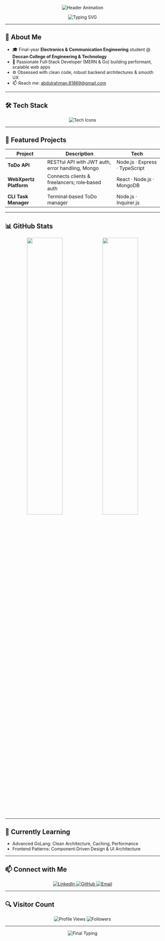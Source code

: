 <!-- 🌌 Animated Starry Header -->
<p align="center">
  <img src="https://capsule-render.vercel.app/api?type=star&color=0:00E6FF,100:000000&height=200&section=header&text=Syed%20Abdul%20Rahman&fontSize=40&animation=twinkling" alt="Header Animation" />
</p>

<!-- 🤖 Typing Effect Intro -->
<p align="center">
  <img src="https://readme-typing-svg.herokuapp.com?font=Fira+Code&size=26&pause=1000&color=00E6FF&center=true&vCenter=true&width=600&lines=MERN/GoLang+Developer;Building+Scalable+Web+Apps;Always+Learning+and+Improving" alt="Typing SVG" />
</p>

---

## 👋 About Me

- 🎓 Final-year **Electronics & Communication Engineering** student @ **Deccan College of Engineering & Technology**  
- 💼 Passionate Full‑Stack Developer (MERN & Go) building performant, scalable web apps  
- ⚙️ Obsessed with clean code, robust backend architectures & smooth UX  
- 📫 Reach me: [abdulrahman.81869@gmail.com](mailto:abdulrahman.81869@gmail.com)

---

## 🛠 Tech Stack

<p align="center">
  <img src="https://skillicons.dev/icons?i=html,css,js,ts,react,next,tailwind,nodejs,express,mongodb,nestjs,git,linux,go&theme=light" alt="Tech Icons" />
</p>

---

## 🚀 Featured Projects

| Project                       | Description                                      | Tech                        |
| ----------------------------- | ------------------------------------------------ | --------------------------- |
| **ToDo API**                  | RESTful API with JWT auth, error handling, Mongo | Node.js · Express · TypeScript |
| **WebXpertz Platform**        | Connects clients & freelancers; role‑based auth  | React · Node.js · MongoDB   |
| **CLI Task Manager**          | Terminal‑based ToDo manager                      | Node.js · Inquirer.js       |

---

## 📊 GitHub Stats

<p align="center">
  <img src="https://github-readme-stats.vercel.app/api?username=AbdulRahman-04&show_icons=true&theme=tokyonight&hide_border=true" width="48%" />
  <img src="https://github-readme-stats.vercel.app/api/top-langs/?username=AbdulRahman-04&theme=tokyonight&layout=compact&hide_border=true" width="48%" />
</p>

---

## 🌱 Currently Learning

- Advanced GoLang: Clean Architecture, Caching, Performance  
- Frontend Patterns: Component‑Driven Design & UI Architecture  

---

## 📫 Connect with Me

<p align="center">
  <a href="https://www.linkedin.com/in/syed-abdul-rahman-643a282b2/" target="_blank">
    <img src="https://img.shields.io/badge/LinkedIn-0077B5?style=for-the-badge&logo=linkedin&logoColor=white" alt="LinkedIn" />
  </a>
  <a href="https://github.com/AbdulRahman-04" target="_blank">
    <img src="https://img.shields.io/badge/GitHub-181717?style=for-the-badge&logo=github&logoColor=white" alt="GitHub" />
  </a>
  <a href="mailto:abdulrahman.81869@gmail.com" target="_blank">
    <img src="https://img.shields.io/badge/Email-D14836?style=for-the-badge&logo=gmail&logoColor=white" alt="Email" />
  </a>
</p>

---

## 🔍 Visitor Count

<p align="center">
  <img src="https://komarev.com/ghpvc/?username=AbdulRahman-04&label=Profile+Views&color=0e75b6&style=flat" alt="Profile Views" />
  <img src="https://img.shields.io/github/followers/AbdulRahman-04?label=Followers&style=social" alt="Followers" />
</p>

---

<p align="center">
  <img src="https://readme-typing-svg.herokuapp.com?font=Fira+Code&size=24&pause=1000&color=5AFFDF&center=true&vCenter=true&width=600&lines=Let's+Build+Something+Amazing+🚀" alt="Final Typing" />
</p>

